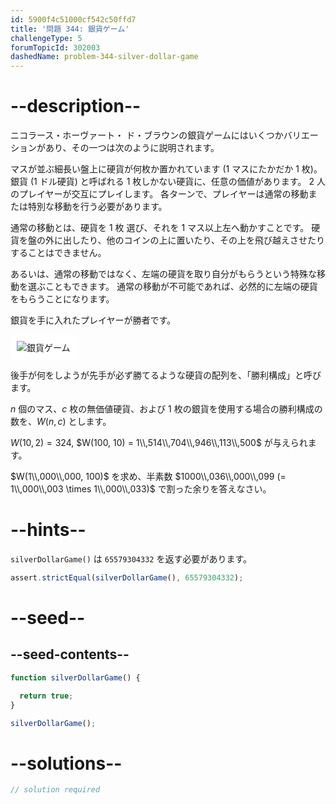 ```yaml
---
id: 5900f4c51000cf542c50ffd7
title: '問題 344: 銀貨ゲーム'
challengeType: 5
forumTopicId: 302003
dashedName: problem-344-silver-dollar-game
---
```


# --description--

ニコラース・ホーヴァート・ ド・ブラウンの銀貨ゲームにはいくつかバリエーションがあり、その一つは次のように説明されます。

マスが並ぶ細長い盤上に硬貨が何枚か置かれています (1 マスにたかだか 1 枚)。 銀貨 (1 ドル硬貨) と呼ばれる 1 枚しかない硬貨に、任意の価値があります。 2 人のプレイヤーが交互にプレイします。 各ターンで、プレイヤーは通常の移動または特別な移動を行う必要があります。

通常の移動とは、硬貨を 1 枚 選び、それを 1 マス以上左へ動かすことです。 硬貨を盤の外に出したり、他のコインの上に置いたり、その上を飛び越えさせたりすることはできません。

あるいは、通常の移動ではなく、左端の硬貨を取り自分がもらうという特殊な移動を選ぶこともできます。 通常の移動が不可能であれば、必然的に左端の硬貨をもらうことになります。

銀貨を手に入れたプレイヤーが勝者です。

<img class="img-responsive center-block" alt="銀貨ゲーム" src="https://cdn.freecodecamp.org/curriculum/project-euler/silver-dollar-game.gif" style="background-color: white; padding: 10px;" />

後手が何をしようが先手が必ず勝てるような硬貨の配列を、「勝利構成」と呼びます。

$n$ 個のマス、$c$ 枚の無価値硬貨、および 1 枚の銀貨を使用する場合の勝利構成の数を、$W(n, c)$ とします。

$W(10, 2) = 324$, $W(100, 10) = 1\\,514\\,704\\,946\\,113\\,500$ が与えられます。

$W(1\\,000\\,000, 100)$ を求め、半素数 $1000\\,036\\,000\\,099 (= 1\\,000\\,003 \times 1\\,000\\,033)$ で割った余りを答えなさい。

# --hints--

`silverDollarGame()` は `65579304332` を返す必要があります。

```js
assert.strictEqual(silverDollarGame(), 65579304332);
```

# --seed--

## --seed-contents--

```js
function silverDollarGame() {

  return true;
}

silverDollarGame();
```

# --solutions--

```js
// solution required
```
